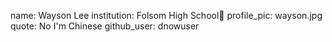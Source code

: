 name: Wayson Lee
institution: Folsom High School🚩
profile_pic: wayson.jpg 
quote: No I'm Chinese 
github_user: dnowuser
